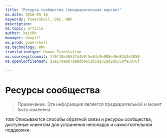 ```yaml
---
title: "Ресурсы сообщества (предварительная версия)"
ms.date: 2016-05-16
keywords: PowerShell, DSC, WMF
description: 
ms.topic: article
author: keithb
manager: dongill
ms.prod: powershell
ms.technology: WMF
translationtype: Human Translation
ms.sourcegitcommit: 1f6f18e46537d4b9f5e64c9e808e46e82b2d3050
ms.openlocfilehash: a1e178e907a9edbe652b5da32ad286550f95076f

---
```


# Ресурсы сообщества #
> Примечание. Эта информация является предварительной и может быть изменена.


`TODO` Описываются способы обратной связи и ресурсы сообщества, доступные клиентам для устранения неполадок и самостоятельной поддержки.



<!--HONumber=Jul16_HO1-->


